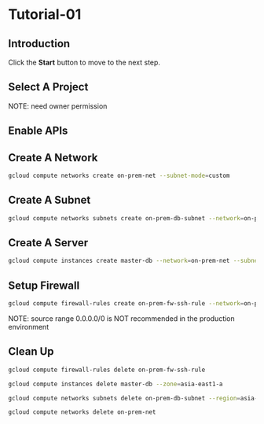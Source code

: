 # Tutorial-01

## Introduction

<walkthrough-tutorial-duration duration="30"></walkthrough-tutorial-duration>

Click the **Start** button to move to the next step.

## Select A Project

<walkthrough-project-setup></walkthrough-project-setup>

<walkthrough-footnote>NOTE: need owner permission</walkthrough-footnote>

## Enable APIs

<walkthrough-enable-apis apis="compute.googleapis.com"></walkthrough-enable-apis>

## Create A Network

```bash
gcloud compute networks create on-prem-net --subnet-mode=custom
```

## Create A Subnet

```bash
gcloud compute networks subnets create on-prem-db-subnet --network=on-prem-net --range=192.168.100.0/24 --region=asia-east1
```

## Create A Server

```bash
gcloud compute instances create master-db --network=on-prem-net --subnet=on-prem-db-subnet --zone=asia-east1-a
```

## Setup Firewall

```bash
gcloud compute firewall-rules create on-prem-fw-ssh-rule --network=on-prem-net --allow=tcp:22 --source-ranges=0.0.0.0/0
```

<walkthrough-footnote>NOTE: source range 0.0.0.0/0 is NOT recommended in the production environment</walkthrough-footnote>

## Clean Up

```bash
gcloud compute firewall-rules delete on-prem-fw-ssh-rule
```
```bash
gcloud compute instances delete master-db --zone=asia-east1-a
```
```bash
gcloud compute networks subnets delete on-prem-db-subnet --region=asia-east1
```
```bash
gcloud compute networks delete on-prem-net
```

